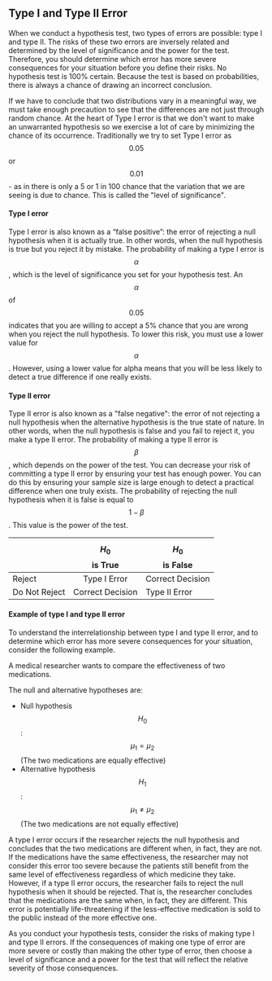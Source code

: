## Type I and Type II Error

When we conduct a hypothesis test, two types of errors are possible: type I and type II. The risks of these two errors are inversely related and determined by the level of significance and the power for the test. Therefore, you should determine which error has more severe consequences for your situation before you define their risks. No hypothesis test is 100% certain. Because the test is based on probabilities, there is always a chance of drawing an incorrect conclusion.

If we have to conclude that two distributions vary in a meaningful way, we must take enough precaution to see that the
differences are not just through random chance. At the heart of Type I error is that we don't want to make an unwarranted hypothesis so we exercise a lot of care by minimizing the chance of its occurrence. Traditionally we try to set Type I error as $$0.05$$ or $$0.01$$ - as in there is only a 5 or 1 in 100 chance that the variation that we are seeing is due to chance.
This is called the "level of significance".



#### Type I error

Type I error is also known as a “false positive”: the error of rejecting a null hypothesis when it is actually true. In other words, when the null hypothesis is true but you reject it by mistake. The probability of making a type I error is $$\alpha$$, which is the level of significance you set for your hypothesis test. An $$\alpha$$ of $$0.05$$ indicates that you are willing to accept a 5% chance that you are wrong when you reject the null hypothesis. To lower this risk, you must use a lower value for $$\alpha$$. However, using a lower value for alpha means that you will be less likely to detect a true difference if one really exists.


#### Type II error

Type II error is also known as a "false negative": the error of not rejecting a null hypothesis when the alternative hypothesis is the true state of nature. In other words, when the null hypothesis is false and you fail to reject it, you make a type II error. The probability of making a type II error is $$\beta$$, which depends on the power of the test. You can decrease your risk of committing a type II error by ensuring your test has enough power. You can do this by ensuring your sample size is large enough to detect a practical difference when one truly exists.
The probability of rejecting the null hypothesis when it is false is equal to $$1 - \beta$$. This value is the power of the test.


|  |  $$H_0$$ is True    |  $$H_0$$ is False|
|---------|:----------------------:|---------|
| Reject|  Type I Error | Correct Decision| 
| Do Not Reject| Correct Decision | Type II Error|

  
#### Example of type I and type II error
To understand the interrelationship between type I and type II error, and to determine which error has more severe consequences for your situation, consider the following example.

A medical researcher wants to compare the effectiveness of two medications. 

The null and alternative hypotheses are:
* Null hypothesis $$H_0$$: $$\mu_1 = \mu_2$$ (The two medications are equally effective)
* Alternative hypothesis $$H_1$$: $$\mu_1 \neq \mu_2 $$ (The two medications are not equally effective)

A type I error occurs if the researcher rejects the null hypothesis and concludes that the two medications are different when, in fact, they are not. If the medications have the same effectiveness, the researcher may not consider this error too severe because the patients still benefit from the same level of effectiveness regardless of which medicine they take. However, if a type II error occurs, the researcher fails to reject the null hypothesis when it should be rejected. That is, the researcher concludes that the medications are the same when, in fact, they are different. This error is potentially life-threatening if the less-effective medication is sold to the public instead of the more effective one.

As you conduct your hypothesis tests, consider the risks of making type I and type II errors. If the consequences of making one type of error are more severe or costly than making the other type of error, then choose a level of significance and a power for the test that will reflect the relative severity of those consequences.